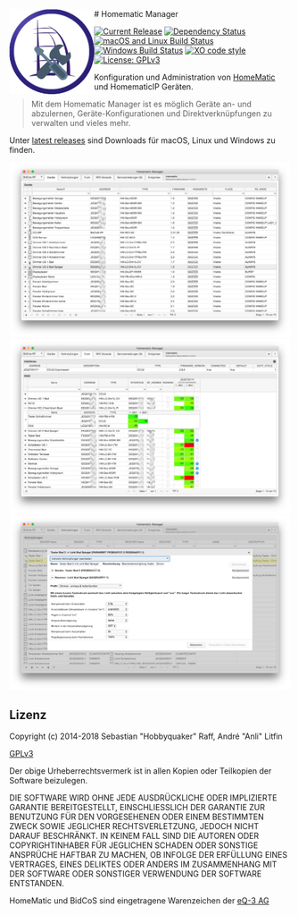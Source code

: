 <img width="152px" src="build/icon.png" align="left"/> 
# Homematic Manager

[![Current Release](https://img.shields.io/github/release/hobbyquaker/homematic-manager.svg?colorB=4cc61e)](https://github.com/hobbyquaker/homematic-manager/releases/latest)
[![Dependency Status](https://david-dm.org/hobbyquaker/homematic-manager/status.svg)](https://david-dm.org/hobbyquaker/homematic-manager)
[![macOS and Linux Build Status](https://travis-ci.org/hobbyquaker/homematic-manager.svg?branch=master)](https://travis-ci.org/hobbyquaker/homematic-manager)
[![Windows Build Status](https://ci.appveyor.com/api/projects/status/github/hobbyquaker/homematic-manager?branch=master&svg=true)](https://ci.appveyor.com/project/hobbyquaker/homematic-manager)
[![XO code style](https://img.shields.io/badge/code_style-XO-5ed9c7.svg)](https://github.com/sindresorhus/xo)
[![License: GPLv3](https://img.shields.io/badge/license-GPLv3-blue.svg)](https://www.gnu.org/licenses/gpl-3.0.html)

Konfiguration und Administration von [HomeMatic](http://www.homematic.com) und HomematicIP Geräten.

>  Mit dem Homematic Manager ist es möglich Geräte an- und abzulernen, Geräte-Konfigurationen und Direktverknüpfungen zu
verwalten und vieles mehr.

Unter [latest releases](https://github.com/hobbyquaker/homematic-manager/releases/latest) sind Downloads für macOS, 
Linux und Windows zu finden.

![](docs/hmm1.png)
![](docs/hmm2.png)
![](docs/hmm3.png)

## Lizenz

Copyright (c) 2014-2018 Sebastian "Hobbyquaker" Raff, André "Anli" Litfin

[GPLv3](https://www.gnu.org/licenses/gpl-3.0.html)


Der obige Urheberrechtsvermerk ist in allen Kopien oder Teilkopien der Software beizulegen.

DIE SOFTWARE WIRD OHNE JEDE AUSDRÜCKLICHE ODER IMPLIZIERTE GARANTIE BEREITGESTELLT, EINSCHLIESSLICH DER GARANTIE ZUR BENUTZUNG FÜR DEN VORGESEHENEN ODER EINEM BESTIMMTEN ZWECK SOWIE JEGLICHER RECHTSVERLETZUNG, JEDOCH NICHT DARAUF BESCHRÄNKT. IN KEINEM FALL SIND DIE AUTOREN ODER COPYRIGHTINHABER FÜR JEGLICHEN SCHADEN ODER SONSTIGE ANSPRÜCHE HAFTBAR ZU MACHEN, OB INFOLGE DER ERFÜLLUNG EINES VERTRAGES, EINES DELIKTES ODER ANDERS IM ZUSAMMENHANG MIT DER SOFTWARE ODER SONSTIGER VERWENDUNG DER SOFTWARE ENTSTANDEN.

HomeMatic und BidCoS sind eingetragene Warenzeichen der [eQ-3 AG](http://eq-3.de)
